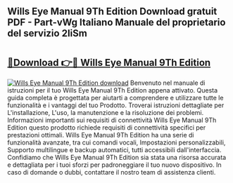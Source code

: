 ## Wills Eye Manual 9Th Edition Download gratuit PDF - Part-vWg Italiano Manuale del proprietario del servizio 2IiSm

# <h2><a href="http://dfdktsf.blite.top/?on=Wills+Eye+Manual+9Th+Edition">🔗Download 👉🔴 Wills Eye Manual 9Th Edition</a></h2>

[![Wills Eye Manual 9Th Edition download](https://i.imgur.com/lujVjoI.png)](http://dfdktsf.blite.top/?on=Wills+Eye+Manual+9Th+Edition)
Benvenuto nel manuale di istruzioni per il tuo Wills Eye Manual 9Th Edition appena attivato. Questa guida completa è progettata per aiutarti a comprendere e utilizzare tutte le funzionalità e i vantaggi del tuo Prodotto. Troverai istruzioni dettagliate per L'installazione, L'uso, la manutenzione e la risoluzione dei problemi. Informazioni importanti sui requisiti di connettività Wills Eye Manual 9Th Edition questo prodotto richiede requisiti di connettività specifici per prestazioni ottimali. Wills Eye Manual 9Th Edition ha una serie di funzionalità avanzate, tra cui comandi vocali, Impostazioni personalizzabili, Supporto multilingue e backup automatici, tutti accessibili dall'interfaccia. Confidiamo che Wills Eye Manual 9Th Edition sia stata una risorsa accurata e dettagliata per i tuoi sforzi per padroneggiare il tuo nuovo dispositivo. In caso di domande o dubbi, contattare il nostro team di assistenza clienti.
